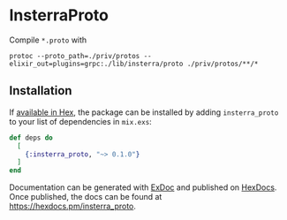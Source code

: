 # InsterraProto

Compile `*.proto` with 

```shell
protoc --proto_path=./priv/protos --elixir_out=plugins=grpc:./lib/insterra/proto ./priv/protos/**/*
```

## Installation

If [available in Hex](https://hex.pm/docs/publish), the package can be installed
by adding `insterra_proto` to your list of dependencies in `mix.exs`:

```elixir
def deps do
  [
    {:insterra_proto, "~> 0.1.0"}
  ]
end
```

Documentation can be generated with [ExDoc](https://github.com/elixir-lang/ex_doc)
and published on [HexDocs](https://hexdocs.pm). Once published, the docs can
be found at <https://hexdocs.pm/insterra_proto>.

